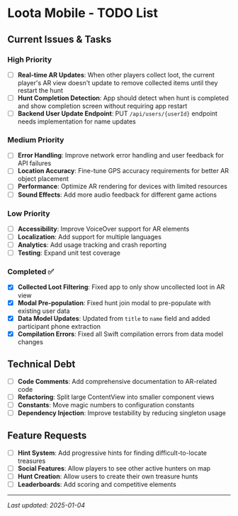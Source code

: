 # Loota Mobile - TODO List

## Current Issues & Tasks

### High Priority
- [ ] **Real-time AR Updates**: When other players collect loot, the current player's AR view doesn't update to remove collected items until they restart the hunt
- [ ] **Hunt Completion Detection**: App should detect when hunt is completed and show completion screen without requiring app restart
- [ ] **Backend User Update Endpoint**: PUT `/api/users/{userId}` endpoint needs implementation for name updates

### Medium Priority
- [ ] **Error Handling**: Improve network error handling and user feedback for API failures
- [ ] **Location Accuracy**: Fine-tune GPS accuracy requirements for better AR object placement
- [ ] **Performance**: Optimize AR rendering for devices with limited resources
- [ ] **Sound Effects**: Add more audio feedback for different game actions

### Low Priority
- [ ] **Accessibility**: Improve VoiceOver support for AR elements
- [ ] **Localization**: Add support for multiple languages
- [ ] **Analytics**: Add usage tracking and crash reporting
- [ ] **Testing**: Expand unit test coverage

### Completed ✅
- [x] **Collected Loot Filtering**: Fixed app to only show uncollected loot in AR view
- [x] **Modal Pre-population**: Fixed hunt join modal to pre-populate with existing user data
- [x] **Data Model Updates**: Updated from `title` to `name` field and added participant phone extraction
- [x] **Compilation Errors**: Fixed all Swift compilation errors from data model changes

## Technical Debt
- [ ] **Code Comments**: Add comprehensive documentation to AR-related code
- [ ] **Refactoring**: Split large ContentView into smaller component views
- [ ] **Constants**: Move magic numbers to configuration constants
- [ ] **Dependency Injection**: Improve testability by reducing singleton usage

## Feature Requests
- [ ] **Hint System**: Add progressive hints for finding difficult-to-locate treasures
- [ ] **Social Features**: Allow players to see other active hunters on map
- [ ] **Hunt Creation**: Allow users to create their own treasure hunts
- [ ] **Leaderboards**: Add scoring and competitive elements

---

*Last updated: 2025-01-04*